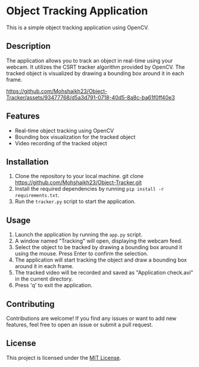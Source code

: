 # Object Tracking Application

This is a simple object tracking application using OpenCV.

## Description

The application allows you to track an object in real-time using your webcam. It utilizes the CSRT tracker algorithm provided by OpenCV. The tracked object is visualized by drawing a bounding box around it in each frame.

https://github.com/Mohshaikh23/Object-Tracker/assets/93477768/d5a3d791-0718-40d5-8a8c-ba61f0ff40e3

## Features

- Real-time object tracking using OpenCV
- Bounding box visualization for the tracked object
- Video recording of the tracked object

## Installation

1. Clone the repository to your local machine.
   git clone <https://github.com/Mohshaikh23/Object-Tracker.git>
2. Install the required dependencies by running `pip install -r requirements.txt`.
3. Run the `tracker.py` script to start the application.

## Usage

1. Launch the application by running the `app.py` script.
2. A window named "Tracking" will open, displaying the webcam feed.
3. Select the object to be tracked by drawing a bounding box around it using the mouse. Press Enter to confirm the selection.
4. The application will start tracking the object and draw a bounding box around it in each frame.
5. The tracked video will be recorded and saved as "Application check.avi" in the current directory.
6. Press 'q' to exit the application.

## Contributing

Contributions are welcome! If you find any issues or want to add new features, feel free to open an issue or submit a pull request.

## License

This project is licensed under the [MIT License](LICENSE).

